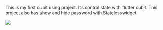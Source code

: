 This is my first cubit using project. 
İts control state with flutter cubit. 
This project also has show and hide password with Statelesswidget.

![](https://github.com/yigitbstnci/loginpage_cubit/blob/master/gif/LoginCubit_Record.gif)
